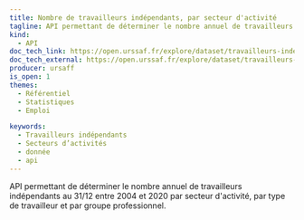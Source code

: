 ```yaml
---
title: Nombre de travailleurs indépendants, par secteur d'activité
tagline: API permettant de déterminer le nombre annuel de travailleurs indépendants par secteurs d’activité.
kind:
  - API
doc_tech_link: https://open.urssaf.fr/explore/dataset/travailleurs-independants-par-secteur/api/?disjunctive.groupe_professionnel&disjunctive.secteur_d_activite
doc_tech_external: https://open.urssaf.fr/explore/dataset/travailleurs-independants-par-secteur/api/?disjunctive.groupe_professionnel&disjunctive.secteur_d_activite
producer: ursaff
is_open: 1
themes:
  - Référentiel
  - Statistiques
  - Emploi

keywords:
  - Travailleurs indépendants
  - Secteurs d’activités
  - donnée
  - api
---
```


API permettant de déterminer le nombre annuel de travailleurs indépendants au 31/12 entre 2004 et 2020 par secteur d'activité, par type de travailleur et par groupe professionnel.
